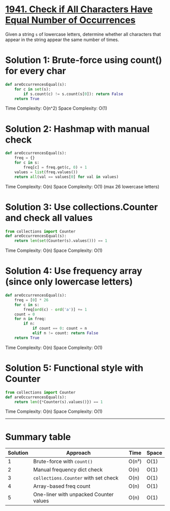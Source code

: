 # [1941. Check if All Characters Have Equal Number of Occurrences](https://leetcode.com/problems/check-if-all-characters-have-equal-number-of-occurrences/description/?envType=problem-list-v2&envId=hash-table)
Given a string `s` of lowercase letters, determine whether all characters that appear in the string appear the same number of times.

# Solution 1: Brute-force using count() for every char
```python
def areOccurrencesEqual(s):
    for c in set(s):
        if s.count(c) != s.count(s[0]): return False
    return True
```
Time Complexity: O(n^2)
Space Complexity: O(1)

# Solution 2: Hashmap with manual check
```python
def areOccurrencesEqual(s):
    freq = {}
    for c in s:
        freq[c] = freq.get(c, 0) + 1
    values = list(freq.values())
    return all(val == values[0] for val in values)
```
Time Complexity: O(n)
Space Complexity: O(1) (max 26 lowercase letters)

# Solution 3: Use collections.Counter and check all values
```python
from collections import Counter
def areOccurrencesEqual(s):
    return len(set(Counter(s).values())) == 1
```
Time Complexity: O(n)
Space Complexity: O(1)

# Solution 4: Use frequency array (since only lowercase letters)
```python
def areOccurrencesEqual(s):
    freq = [0] * 26
    for c in s:
        freq[ord(c) - ord('a')] += 1
    count = 0
    for n in freq:
        if n:
            if count == 0: count = n
            elif n != count: return False
    return True
```
Time Complexity: O(n)
Space Complexity: O(1)

# Solution 5: Functional style with Counter
```python
from collections import Counter
def areOccurrencesEqual(s):
    return len({*Counter(s).values()}) == 1
```
Time Complexity: O(n)
Space Complexity: O(1)

---

# Summary table

| Solution | Approach                               | Time  | Space |
| -------- | -------------------------------------- | ----- | ----- |
| 1        | Brute-force with `count()`             | O(n²) | O(1)  |
| 2        | Manual frequency dict check            | O(n)  | O(1)  |
| 3        | `collections.Counter` with set check   | O(n)  | O(1)  |
| 4        | Array-based freq count                 | O(n)  | O(1)  |
| 5        | One-liner with unpacked Counter values | O(n)  | O(1)  |